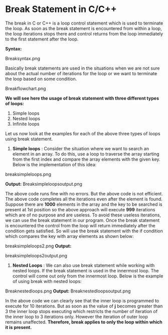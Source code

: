 # Break Statement in C/C++

The break in C or C++ is a loop control statement which is used to terminate the loop. As soon as the break statement is encountered from within a loop, the loop iterations stops there and control returns from the loop immediately to the first statement after the loop.

**Syntax:**

Breaksyntax.png

Basically break statements are used in the situations when we are not sure about the actual number of iterations for the loop or we want to terminate the loop based on some condition.

Breakflowchart.png

**We will see here the usage of break statement with three different types of loops:**

1. Simple loops
2. Nested loops
3. Infinite loops

Let us now look at the examples for each of the above three types of loops using break statement.

1. **Simple loops** : Consider the situation where we want to search an element in an array. To do this, use a loop to traverse the array starting from the first index and compare the array elements with the given key.
 Below is the implementation of this idea:

breaksimpleloops.png

**Output:**
 Breaksimpleloopsoutput.png

The above code runs fine with no errors. But the above code is not efficient. The above code completes all the iterations even after the element is found. Suppose there are **1000** elements in the array and the key to be searched is present at 1st position so the above approach will execute **999** iterations which are of no purpose and are useless.
 To avoid these useless iterations, we can use the break statement in our program. Once the break statement is encountered the control from the loop will return immediately after the condition gets satisfied. So will use the break statement with the if condition which compares the key with array elements as shown below:

breaksimpleloops2.png
**Output:**

breaksimpleloops2output.png

1. **Nested Loops** : We can also use break statement while working with nested loops. If the break statement is used in the innermost loop. The control will come out only from the innermost loop. Below is the example of using break with nested loops:

Breaknestedloops.png
**Output:**
Breaknestedloopsoutput.png

In the above code we can clearly see that the inner loop is programmed to execute for 10 iterations. But as soon as the value of **j** becomes greater than 3 the inner loop stops executing which restricts the number of iteration of the inner loop to 3 iterations only. However the iteration of outer loop remains unaffected.
**Therefore, break applies to only the loop within which it is present.**